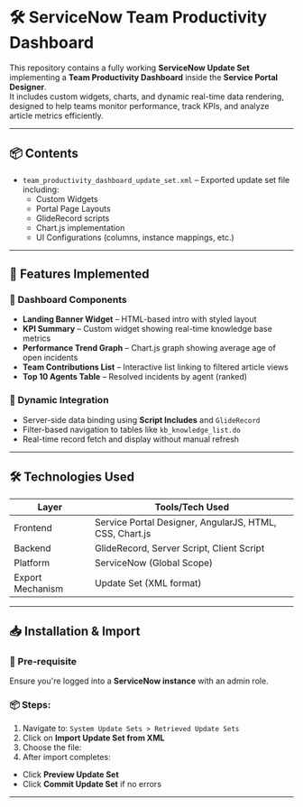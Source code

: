 # 🛠️ ServiceNow Team Productivity Dashboard

This repository contains a fully working **ServiceNow Update Set** implementing a **Team Productivity Dashboard** inside the **Service Portal Designer**.  
It includes custom widgets, charts, and dynamic real-time data rendering, designed to help teams monitor performance, track KPIs, and analyze article metrics efficiently.

---

## 📦 Contents

- `team_productivity_dashboard_update_set.xml` – Exported update set file including:
  - Custom Widgets
  - Portal Page Layouts
  - GlideRecord scripts
  - Chart.js implementation
  - UI Configurations (columns, instance mappings, etc.)

---

## 🚀 Features Implemented

### 🔹 Dashboard Components
- **Landing Banner Widget** – HTML-based intro with styled layout
- **KPI Summary** – Custom widget showing real-time knowledge base metrics
- **Performance Trend Graph** – Chart.js graph showing average age of open incidents
- **Team Contributions List** – Interactive list linking to filtered article views
- **Top 10 Agents Table** – Resolved incidents by agent (ranked)

### 🔹 Dynamic Integration
- Server-side data binding using **Script Includes** and `GlideRecord`
- Filter-based navigation to tables like `kb_knowledge_list.do`
- Real-time record fetch and display without manual refresh

---

## 🛠️ Technologies Used

| Layer             | Tools/Tech Used              |
|-------------------|------------------------------|
| Frontend          | Service Portal Designer, AngularJS, HTML, CSS, Chart.js |
| Backend           | GlideRecord, Server Script, Client Script|
| Platform          | ServiceNow (Global Scope)    |
| Export Mechanism  | Update Set (XML format)      |

---

## 📥 Installation & Import

### 📌 Pre-requisite
Ensure you're logged into a **ServiceNow instance** with an admin role.

### 📦 Steps:
1. Navigate to: `System Update Sets > Retrieved Update Sets`
2. Click on **Import Update Set from XML**
3. Choose the file:  
4. After import completes:
- Click **Preview Update Set**
- Click **Commit Update Set** if no errors

---



